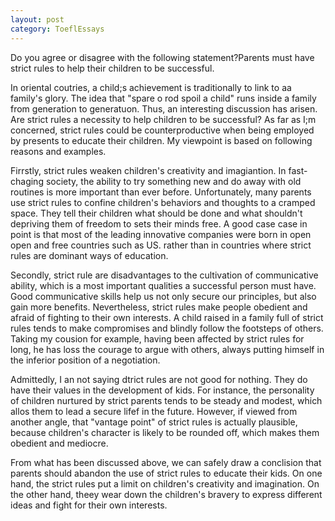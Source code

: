```yaml
---
layout: post
category: ToeflEssays
---
```


Do you agree or disagree with the following statement?Parents must have strict rules to help their children to be successful.

In oriental coutries, a child;s achievement is traditionally to link to aa family's glory. The idea that "spare o rod spoil a child" runs inside a family from generation to generatuon. Thus, an interesting discussion has arisen. Are strict rules a necessity to help children to be successful? As far as I;m concerned, strict rules could be counterproductive when being employed by presents to educate their children. My viewpoint is based on following reasons and examples.

Firrstly, strict rules weaken children's creativity and imagiantion. In fast-chaging society, the ability to try something new and do away with old routines is more important than ever before. Unfortunately, many parents use strict rules to confine children's behaviors and thoughts to a cramped space. They tell their children what should be done and what shouldn't depriving them of freedom to sets their minds free. A good case case in point is that most of the leading innovative companies were born in open open and free countries such as US. rather than in countries where strict rules are dominant ways of education.

Secondly, strict rule are disadvantages to the cultivation of communicative ability, which is a most important qualities a successful person must have. Good communicative skills help us not only secure our principles, but also gain more benefits. Nevertheless, strict rules make people obedient and afraid of fighting to their own interests. A child raised in a family full of strict rules tends to make compromises and blindly follow the footsteps of others. Taking my cousion for example, having been affected by strict rules for long, he has loss the courage to argue with others, always putting himself in the inferior position of a negotiation.

Admittedly, I an not saying dtrict rules are not good for nothing. They do have their values in the development of kids. For instance, the personality of children nurtured by strict parents tends to be steady and modest, which allos them to lead a secure lifef in the future. However, if viewed from another angle, that "vantage point" of strict rules is actually plausible, because children's character is likely to be rounded off, which makes them obedient and mediocre.

From what has been discussed above, we can safely draw a conclision that parents should abandon the use of strict rules to educate their kids. On one hand, the strict rules put a limit on children's creativity and imagination. On the other hand, theey wear down the children's bravery to express different ideas and fight for their own interests.

